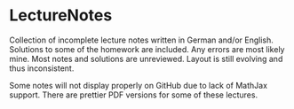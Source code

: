 # LectureNotes

Collection of incomplete lecture notes written in German and/or English. Solutions to some of the homework are included. Any errors are most likely mine. Most notes and solutions are unreviewed. Layout is still evolving and thus inconsistent.

Some notes will not display properly on GitHub due to lack of MathJax support. There are prettier PDF versions for some of these lectures.

[1]: http://marked2app.com
